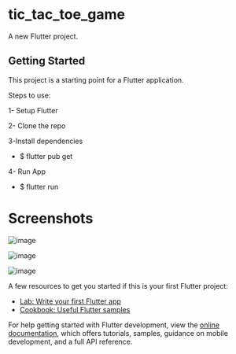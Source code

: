 # tic_tac_toe_game

A new Flutter project.

## Getting Started

This project is a starting point for a Flutter application.

Steps to use:

1- Setup Flutter 

2- Clone the repo

3-Install dependencies

  - $ flutter pub get
  
4- Run App
  
  - $ flutter run



# Screenshots 

![image](https://user-images.githubusercontent.com/75438874/218302277-eb4f5e5f-aa2f-4e6f-a3d1-ea103d61819d.png)




![image](https://user-images.githubusercontent.com/75438874/218302287-67bef31e-26ce-4d19-a85f-e02bd66ea08f.png)





![image](https://user-images.githubusercontent.com/75438874/218302289-97c15836-ac3b-4f1e-9241-bed09a9c55e5.png)






A few resources to get you started if this is your first Flutter project:

- [Lab: Write your first Flutter app](https://docs.flutter.dev/get-started/codelab)
- [Cookbook: Useful Flutter samples](https://docs.flutter.dev/cookbook)

For help getting started with Flutter development, view the
[online documentation](https://docs.flutter.dev/), which offers tutorials,
samples, guidance on mobile development, and a full API reference.
